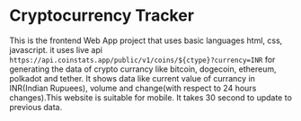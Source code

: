 # Cryptocurrency Tracker
This is the frontend Web App project that uses basic languages html, css, javascript. it uses live api `https://api.coinstats.app/public/v1/coins/${ctype}?currency=INR` for generating the data of crypto currancy like bitcoin, dogecoin, ethereum, polkadot and tether. It shows data like current value of currancy in INR(Indian Rupuees), volume and change(with respect to 24 hours changes).This website is suitable for mobile. It takes 30 second to update to previous data.
